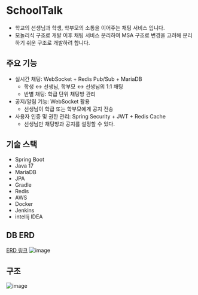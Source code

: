 # SchoolTalk

- 학교의 선생님과 학생, 학부모의 소통을 이어주는 채팅 서비스 입니다.
- 모놀리식 구조로 개발 이후 채팅 서비스 분리하여 MSA 구조로 변경을 고려해 분리하기 쉬운 구조로 개발하려 합니다.


## 주요 기능
 
* 실시간 채팅: WebSocket + Redis Pub/Sub + MariaDB
  * 학생 ↔ 선생님, 학부모 ↔ 선생님의 1:1 채팅
  * 반별 채팅: 학급 단위 채팅방 관리
* 공지/알림 기능: WebSocket 활용
  * 선생님이 학급 또는 학부모에게 공지 전송
* 사용자 인증 및 권한 관리: Spring Security + JWT + Redis Cache
  * 선생님만 채팅방과 공지를 설정할 수 있다.


## 기술 스택

* Spring Boot
* Java 17
* MariaDB
* JPA
* Gradle
* Redis
* AWS
* Docker
* Jenkins
* intellij IDEA


## DB ERD
[ERD 링크](https://www.erdcloud.com/d/twGddwaPqr6JZH5XP)
![image](https://github.com/user-attachments/assets/a8e33331-a53c-4df5-9f81-a7ed8885b813)

## 구조
![image](https://github.com/user-attachments/assets/d5b4ba4c-c3e9-4594-bfe9-00ce6441a5b3)
